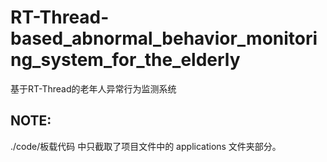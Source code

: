 # RT-Thread-based_abnormal_behavior_monitoring_system_for_the_elderly
基于RT-Thread的老年人异常行为监测系统

## NOTE:
./code/板载代码 中只截取了项目文件中的 applications 文件夹部分。
